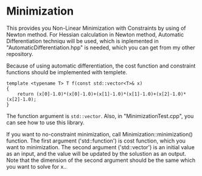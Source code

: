 # Minimization
This provides you Non-Linear Minimization with Constraints by using of Newton method.
For Hessian calculation in Newton method, Automatic Differentiation techniqu will be used,
which is inplemented in "AutomaticDifferentiation.hpp" is needed, which you can get from my other repository.

Because of using automatic differentiation, the cost function and constraint functions should be implemented with templete.

    template <typename T> T f(const std::vector<T>& x)
    {
        return (x[0]-1.0)*(x[0]-1.0)+(x[1]-1.0)*(x[1]-1.0)+(x[2]-1.0)*(x[2]-1.0);
    }
    
The function argument is `std::vector`. Also, in "MinimizationTest.cpp", you can see how to use this library.

If you want to no-constraint minimization, call Minimization::minimization() function.
The first argument ('std::function') is cost function, which you want to minimization.
The second argument ('std::vector<double>') is an initial value as an input, 
and the value will be updated by the solustion as an output.
Note that the dimension of the second argument should be the same which you want to solve for x..
